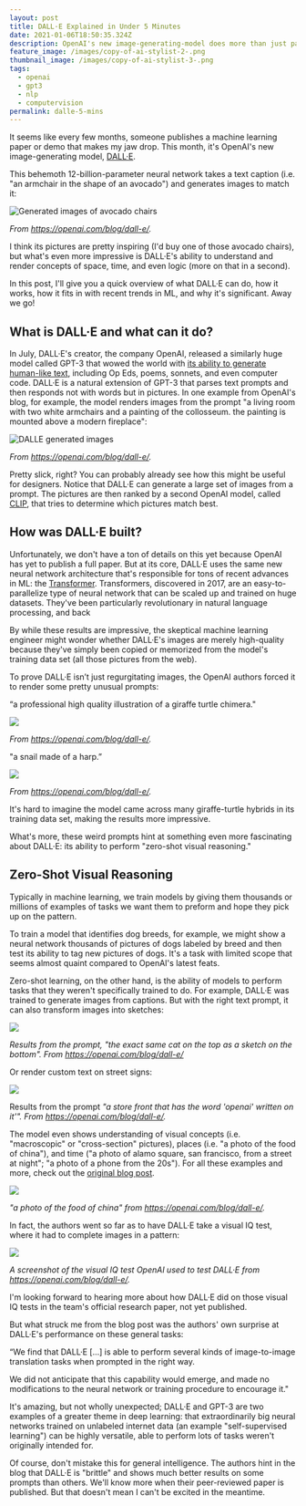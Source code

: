 ```yaml
---
layout: post
title: DALL·E Explained in Under 5 Minutes
date: 2021-01-06T18:50:35.324Z
description: OpenAI's new image-generating-model does more than just paint pictures
feature_image: /images/copy-of-ai-stylist-2-.png
thumbnail_image: /images/copy-of-ai-stylist-3-.png
tags:
  - openai
  - gpt3
  - nlp
  - computervision
permalink: dalle-5-mins
---
```

It seems like every few months, someone publishes a machine learning paper or demo that makes my jaw drop. This month, it's OpenAI's new image-generating model, [DALL·E](https://openai.com/blog/dall-e/).

This behemoth 12-billion-parameter neural network takes a text caption (i.e. "an armchair in the shape of an avocado") and generates images to match it:

![Generated images of avocado chairs](/images/screen-shot-2021-01-06-at-1.37.37-pm.png "Generated images of avocado chairs")

*From https://openai.com/blog/dall-e/.*

I think its pictures are pretty inspiring (I'd buy one of those avocado chairs), but what's even more impressive is DALL·E's ability to understand and render concepts of space, time, and even logic (more on that in a second).

In this post, I'll give you a quick overview of what DALL·E can do, how it works, how it fits in with recent trends in ML, and why it's significant. Away we go!

## What is DALL·E and what can it do?

In July, DALL·E's creator, the company OpenAI, released a similarly huge model called GPT-3 that wowed the world with [its ability to generate human-like text](https://daleonai.com/gpt3-explained-fast), including Op Eds, poems, sonnets, and even computer code. DALL·E is a natural extension of GPT-3 that parses text prompts and then responds not with words but in pictures. In one example from OpenAI's blog, for example, the model renders images from the prompt "a living room with two white armchairs and a painting of the collosseum. the painting is mounted above a modern fireplace":

![DALLE generated images](/images/screen-shot-2021-01-06-at-2.39.07-pm.png "DALLE generated images")

*From https://openai.com/blog/dall-e/.* 

Pretty slick, right? You can probably already see how this might be useful for designers. Notice that DALL·E can generate a large set of images from a prompt. The pictures are then ranked by a second OpenAI model, called [CLIP](https://openai.com/blog/clip/), that tries to determine which pictures match best.

## How was DALL·E built?

Unfortunately, we don't have a ton of details on this yet because OpenAI has yet to publish a full paper. But at its core, DALL·E uses the same new neural network architecture that's responsible for tons of recent advances in ML: the [Transformer](https://arxiv.org/abs/1706.03762). Transformers, discovered in 2017, are an easy-to-parallelize type of neural network that can be scaled up and trained on huge datasets. They've been particularly revolutionary in natural language processing, and back 



By while these results are impressive, the skeptical machine learning engineer might wonder whether DALL·E's images are merely high-quality because they've simply been copied or memorized from the model's training data set (all those pictures from the web).

To prove DALL·E isn’t just regurgitating images, the OpenAI authors forced it to render some pretty unusual prompts: 

“a professional high quality illustration of a giraffe turtle chimera."

![](/images/screen-shot-2021-01-06-at-1.39.04-pm.png)

*From https://openai.com/blog/dall-e/.* 

"a snail made of a harp.”

![](/images/screen-shot-2021-01-06-at-1.39.12-pm.png)

*From https://openai.com/blog/dall-e/.* 

It's hard to imagine the model came across many giraffe-turtle hybrids in its training data set, making the results more impressive.

What's more, these weird prompts hint at something even more fascinating about DALL·E: its ability to perform "zero-shot visual reasoning." 



## Zero-Shot Visual Reasoning

Typically in machine learning, we train models by giving them thousands or millions of examples of tasks we want them to preform and hope they pick up on the pattern.

To train a model that identifies dog breeds, for example, we might show a neural network thousands of pictures of dogs labeled by breed and then test its ability to tag new pictures of dogs. It's a task with limited scope that seems almost quaint compared to OpenAI's latest feats.

Zero-shot learning, on the other hand, is the ability of models to perform tasks that they weren't specifically trained to do. For example, DALL·E was trained to generate images from captions. But with the right text prompt, it can also transform images into sketches:

![](/images/screen-shot-2021-01-06-at-1.41.02-pm.png)

*Results from the prompt, "the exact same cat on the top as a sketch on the bottom". From https://openai.com/blog/dall-e/*

Or render custom text on street signs:

![](/images/screen-shot-2021-01-06-at-2.51.53-pm.png)

Results from the prompt *"a store front that has the word 'openai' written on it'". From https://openai.com/blog/dall-e/.*

The model even shows understanding of visual concepts (i.e. "macroscopic" or "cross-section" pictures), places (i.e. "a photo of the food of china"), and time ("a photo of alamo square, san francisco, from a street at night"; "a photo of a phone from the 20s"). For all these examples and more, check out the [original blog post](https://openai.com/blog/dall-e/).

![](/images/screen-shot-2021-01-06-at-1.42.22-pm.png)

*"a photo of the food of china" from https://openai.com/blog/dall-e/.*

In fact, the authors went so far as to have DALL·E take a visual IQ test, where it had to complete images in a pattern:

![](/images/screen-shot-2021-01-06-at-3.05.50-pm.png)

*A screenshot of the visual IQ test OpenAI used to test DALL·E* *from https://openai.com/blog/dall-e/.*

I'm looking forward to hearing more about how DALL·E did on those visual IQ tests in the team's official research paper, not yet published.

But what struck me from the blog post was the authors' own surprise at DALL·E's performance on these general tasks:

“We find that DALL·E \[...] is able to perform several kinds of image-to-image translation tasks when prompted in the right way.

We did not anticipate that this capability would emerge, and made no modifications to the neural network or training procedure to encourage it."

It's amazing, but not wholly unexpected; DALL·E and GPT-3 are two examples of a greater theme in deep learning: that extraordinarily big neural networks trained on unlabeled internet data (an example "self-supervised learning") can be highly versatile, able to perform lots of tasks weren't originally intended for.

Of course, don't mistake this for general intelligence. The authors hint in the blog that DALL·E is "brittle" and shows much better results on some prompts than others. We'll know more when their peer-reviewed paper is published. But that doesn't mean I can't be excited in the meantime.